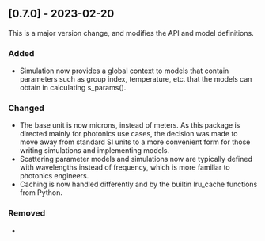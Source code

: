 ## [0.7.0] - 2023-02-20

This is a major version change, and modifies the API and model definitions.

### Added
- Simulation now provides a global context to models that contain parameters
  such as group index, temperature, etc. that the models can obtain in 
  calculating s_params().

### Changed
- The base unit is now microns, instead of meters. As this package is directed
    mainly for photonics use cases, the decision was made to move away from
    standard SI units to a more convenient form for those writing simulations
    and implementing models.
- Scattering parameter models and simulations now are typically defined with
    wavelengths instead of frequency, which is more familiar to photonics
    engineers.
- Caching is now handled differently and by the builtin lru_cache functions
    from Python.

### Removed
- 
